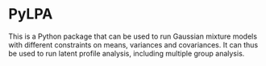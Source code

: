 # PyLPA

This is a Python package that can be used to run Gaussian mixture models with different constraints on means, variances and covariances. 
It can thus be used to run latent profile analysis, including multiple group analysis.
